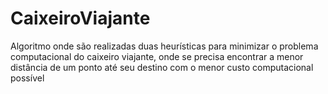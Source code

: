 # CaixeiroViajante

Algoritmo onde são realizadas duas heurísticas para minimizar o problema computacional do caixeiro viajante, onde se precisa encontrar a menor distância de um ponto até seu destino com o menor custo computacional possível
